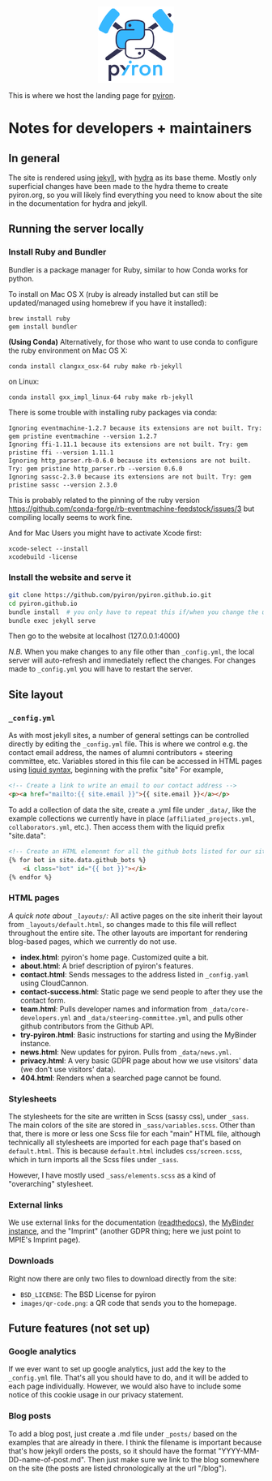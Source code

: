 <p align="center"><img src="images/logo_dark.png" alt="pyiron logo" width="150px;"/></p>

This is where we host the landing page for [pyiron](https://pyiron.org).

# Notes for developers + maintainers
## In general
The site is rendered using [jekyll](https://jekyllrb.com/), with [hydra](https://jekyll-themes.com/hydra/) as its base theme.
Mostly only superficial changes have been made to the hydra theme to create pyiron.org, so you will likely find everything
you need to know about the site in the documentation for hydra and jekyll.

## Running the server locally
### Install Ruby and Bundler
Bundler is a package manager for Ruby, similar to how Conda works for python.

To install on Mac OS X (ruby is already installed but can still be updated/managed using homebrew if you have it installed):
```
brew install ruby
gem install bundler
```

**(Using Conda)**
Alternatively, for those who want to use conda to configure the ruby environment on Mac OS X:
```
conda install clangxx_osx-64 ruby make rb-jekyll
```
on Linux:
```
conda install gxx_impl_linux-64 ruby make rb-jekyll
```

There is some trouble with installing ruby packages via conda: 
```
Ignoring eventmachine-1.2.7 because its extensions are not built. Try: gem pristine eventmachine --version 1.2.7
Ignoring ffi-1.11.1 because its extensions are not built. Try: gem pristine ffi --version 1.11.1
Ignoring http_parser.rb-0.6.0 because its extensions are not built. Try: gem pristine http_parser.rb --version 0.6.0
Ignoring sassc-2.3.0 because its extensions are not built. Try: gem pristine sassc --version 2.3.0
```
This is probably related to the pinning of the ruby version https://github.com/conda-forge/rb-eventmachine-feedstock/issues/3
but compiling locally seems to work fine. 

And for Mac Users you might have to activate Xcode first:
```
xcode-select --install
xcodebuild -license
```

### Install the website and serve it
```bash
git clone https://github.com/pyiron/pyiron.github.io.git
cd pyiron.github.io
bundle install  # you only have to repeat this if/when you change the underlying site layout.
bundle exec jekyll serve
```
Then go to the website at localhost (127.0.0.1:4000)

_N.B._ When you make changes to any file other than `_config.yml`, the local server will auto-refresh and immediately reflect the changes. For
changes made to `_config.yml` you will have to restart the server.

## Site layout

### `_config.yml`

As with most jekyll sites, a number of general settings can be controlled directly by editing the `_config.yml` file.
This is where we control e.g. the contact email address, the names of alumni contributors + steering committee, etc.
Variables stored in this file can be accessed in HTML pages using [liquid syntax](https://shopify.github.io/liquid/basics/introduction/),
beginning with the prefix "site" For example,

```html
<!-- Create a link to write an email to our contact address -->
<p><a href="mailto:{{ site.email }}">{{ site.email }}</a></p>
```

To add a collection of data the site, create a .yml file under `_data/`,
like the example collections we currently have in place (`affiliated_projects.yml`, `collaborators.yml`, etc.). Then access them with the liquid prefix "site.data":

```html
<!-- Create an HTML elemenmt for all the github bots listed for our site -->
{% for bot in site.data.github_bots %}
	<i class="bot" id="{{ bot }}"></i>
{% endfor %}
```

### HTML pages
_A quick note about `_layouts/`:_
All active pages on the site inherit their layout from `_layouts/default.html`, so changes made to this file will reflect throughout
the entire site. The other layouts are important for rendering blog-based pages, which we currently do not use.

- **index.html**: pyiron's home page. Customized quite a bit.
- **about.html**: A brief description of pyiron's features.
- **contact.html**: Sends messages to the address listed in `_config.yaml` using CloudCannon.
- **contact-success.html**: Static page we send people to after they use the contact form.
- **team.html**: Pulls developer names and information from `_data/core-developers.yml` and `_data/steering-committee.yml`, and pulls other github contributors from the Github API.
- **try-pyiron.html**: Basic instructions for starting and using the MyBinder instance.
- **news.html**: New updates for pyiron. Pulls from `_data/news.yml`.
- **privacy.html**: A very basic GDPR page about how we use visitors' data (we don't use visitors' data).
- **404.html**: Renders when a searched page cannot be found.

### Stylesheets
The stylesheets for the site are written in Scss (sassy css), under `_sass`. The main colors of the site are stored in `_sass/variables.scss`.
Other than that, there is more or less one Scss file for each "main" HTML file, although technically all stylesheets are imported for each
page that's based on `default.html`. This is because `default.html` includes `css/screen.scss`, which in turn imports all the Scss files under `_sass`.

However, I have mostly used `_sass/elements.scss` as a kind of "overarching" stylesheet.

### External links
We use external links for the documentation ([readthedocs](https://pyiron.readthedocs.io/en/latest/)), the
[MyBinder instance](https://mybinder.org/v2/gh/pyiron/pyiron/master), and the "Imprint" (another GDPR thing;
here we just point to MPIE's Imprint page).

### Downloads
Right now there are only two files to download directly from the site:
- `BSD_LICENSE`: The BSD License for pyiron
- `images/qr-code.png`: a QR code that sends you to the homepage.

## Future features (not set up)
### Google analytics
If we ever want to set up google analytics, just add the key to the `_config.yml` file. That's all you should have to do, and it will be added
to each page individually. However, we would also have to include some notice of this cookie usage in our privacy statement.

### Blog posts
To add a blog post, just create a .md file under `_posts/` based on the examples that are already in there. I think the filename is
important because that's how jekyll orders the posts, so it should have the format "YYYY-MM-DD-name-of-post.md". Then just make sure we
link to the blog somewhere on the site (the posts are listed chronologically at the url "/blog").
